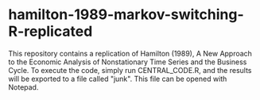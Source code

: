 # hamilton-1989-markov-switching-R-replicated
This repository contains a replication of Hamilton (1989), A New Approach to the Economic Analysis of Nonstationary Time Series and the Business Cycle. To execute the code, simply run CENTRAL_CODE.R, and the results will be exported to a file called "junk". This file can be opened with Notepad.
